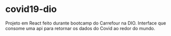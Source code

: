 # covid19-dio
Projeto em React feito durante bootcamp do Carrefour na DIO. Interface que consome uma api para retornar os dados do Covid ao redor do mundo. 
